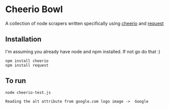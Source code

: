# Cheerio Bowl
A collection of node scrapers written specifically using [cheerio](https://github.com/MatthewMueller/cheerio) and [request](https://github.com/mikeal/request)

## Installation

I'm assuming you already have node and npm installed.  If not go do that :)

    npm install cheerio
    npm install request
    
## To run

    node cheerio-test.js

    Reading the alt attribute from google.com logo image ->  Google


